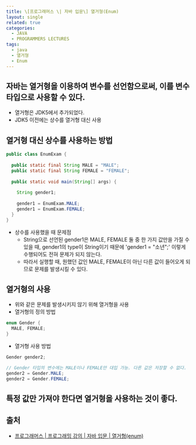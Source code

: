 ```yaml
---
title: \[프로그래머스 \| 자바 입문\] 열거형(Enum)
layout: single
related: true
categories:
  - JAVA
  - PROGRAMMERS LECTURES
tags:
  - java
  - 열거형
  - Enum
---
```


## 자바는 열거형을 이용하여 변수를 선언함으로써, 이를 변수 타입으로 사용할 수 있다.
- 열거형은 JDK5에서 추가되었다.
- JDK5 이전에는 상수를 열거형 대신 사용

## 열거형 대신 상수를 사용하는 방법
  ```java
  public class EnumExam {
    
    public static final String MALE = "MALE";
    public static final String FEMALE = "FEMALE";
    
    public static void main(String[] args) {
      
      String gender1;
      
      gender1 = EnumExam.MALE;
      gender1 = EnumExam.FEMALE;
    }
  }
  ```
- 상수를 사용했을 때 문제점
  - String으로 선언된 gender1은 MALE, FEMALE 둘 중 한 가지 값만을 가질 수 있을 때, gender1의 type이 String이기 때문에 'gender1 = "소년";' 이렇게 수행되어도 전혀 문제가 되지 않는다.
  - 따라서 실행할 때, 원했던 값인 MALE, FEMALE이 아닌 다른 값이 들어오게 되므로 문제를 발생시킬 수 있다.

## 열거형의 사용
- 위와 같은 문제를 발생시키지 않기 위해 열거형을 사용
- 열거형의 정의 방법
```java
enum Gender {
  MALE, FEMALE;
}
```
- 열거형 사용 방법
```java
Gender gender2;

// Gender 타입의 변수에는 MALE이나 FEMALE만 대입 가능. 다른 값은 저장할 수 없다.
gender2 = Gender.MALE;
gender2 = Gender.FEMALE;
```

## 특정 값만 가져야 한다면 열거형을 사용하는 것이 좋다.
 
## 출처
- [프로그래머스 \| 프로그래밍 강의 \| 자바 입문 \| 열거형(enum)](https://programmers.co.kr/learn/courses/5/lessons/423)
